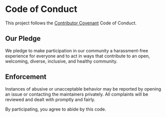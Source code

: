 # Code of Conduct

This project follows the [Contributor Covenant](https://www.contributor-covenant.org/version/2/1/code_of_conduct/) Code of Conduct.

## Our Pledge
We pledge to make participation in our community a harassment-free experience for everyone and to act in ways that contribute to an open, welcoming, diverse, inclusive, and healthy community.

## Enforcement
Instances of abusive or unacceptable behavior may be reported by opening an issue or contacting the maintainers privately. All complaints will be reviewed and dealt with promptly and fairly.

By participating, you agree to abide by this code.
